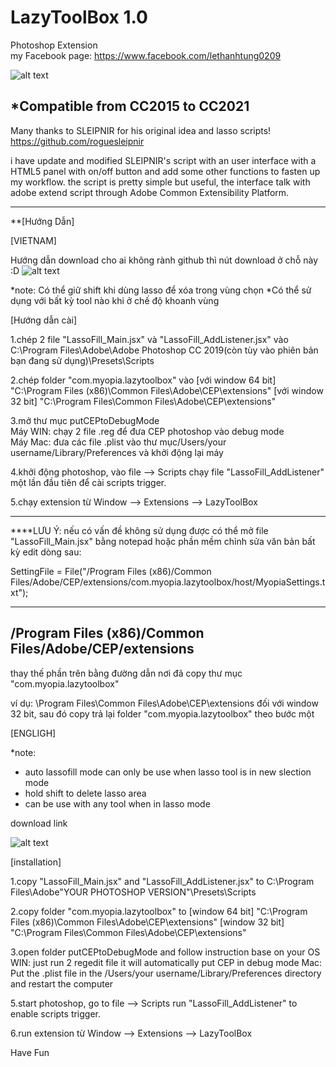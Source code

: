 # LazyToolBox 1.0
Photoshop Extension<br />
my Facebook page: https://www.facebook.com/lethanhtung0209

![alt text](https://github.com/m-myopia/LazyToolBox/blob/master/README_IMG/interface.jpg)

*Compatible from  CC2015 to CC2021
----------------------------------------------------------------------------------------------------
Many thanks to SLEIPNIR for his original idea and lasso scripts!<br />
https://github.com/roguesleipnir

i have update and modified SLEIPNIR's script with an user interface with a HTML5 panel with on/off button and add some other functions to fasten up my workflow.
the script is pretty simple but useful, the interface talk with adobe extend script through Adobe Common Extensibility Platform.

----------------------------------------------------------------------------------------------------
**[Hướng Dẫn]

[VIETNAM]

Hướng dẫn download cho ai không rành github thì nút download ở chỗ này :D
![alt text](https://github.com/m-myopia/LazyToolBox/blob/master/README_IMG/download.jpg)

*note: Có thể giữ shift khi dùng lasso để xóa trong vùng chọn
*Có thể sử dụng với bất kỳ tool nào khi ở chế độ khoanh vùng

[Hướng dẫn cài]

1.chép 2 file "LassoFill_Main.jsx" và "LassoFill_AddListener.jsx" vào  C:\Program Files\Adobe\Adobe Photoshop CC 2019(còn tùy vào phiên bản bạn đang sử dụng)\Presets\Scripts

2.chép folder "com.myopia.lazytoolbox" vào 
[với window 64 bit]
"C:\Program Files (x86)\Common Files\Adobe\CEP\extensions"
[với window 32 bit]
"C:\Program Files\Common Files\Adobe\CEP\extensions"

3.mở thư mục putCEPtoDebugMode
<br>
Máy WIN:
chạy 2 file .reg để đưa CEP photoshop vào debug mode
<br>
Máy Mac:
đưa các file .plist vào thư mục/Users/your username/Library/Preferences và khởi động lại máy

4.khởi động photoshop, vào file --> Scripts chạy file "LassoFill_AddListener" một lần đầu tiên để cài scripts trigger.

5.chạy extension từ Window --> Extensions --> LazyToolBox

-------------------------------------------------------

****LƯU Ý: nếu có vấn đề không sử dụng được có thể mở file "LassoFill_Main.jsx" bằng notepad hoặc phần mềm chỉnh sửa văn bản bất kỳ edit dòng sau:

SettingFile = File("/Program Files (x86)/Common Files/Adobe/CEP/extensions/com.myopia.lazytoolbox/host/MyopiaSettings.txt");

--------------------------------------------------------
/Program Files (x86)/Common Files/Adobe/CEP/extensions
-------------------------------------------------------
thay thế phần trên bằng đường dẫn nơi đã copy thư mục "com.myopia.lazytoolbox"

ví dụ:  \Program Files\Common Files\Adobe\CEP\extensions
đối với window 32 bit, sau đó copy trả lại folder "com.myopia.lazytoolbox" theo bước một

[ENGLIGH]

*note: 
- auto lassofill mode can only be use when lasso tool is in new slection mode
- hold shift to delete lasso area
- can be use with any tool when in lasso mode

download link

![alt text](https://github.com/m-myopia/LazyToolBox/blob/master/README_IMG/download.jpg)

[installation]

1.copy "LassoFill_Main.jsx" and "LassoFill_AddListener.jsx" to  C:\Program Files\Adobe\"YOUR PHOTOSHOP VERSION"\Presets\Scripts

2.copy folder "com.myopia.lazytoolbox" to 
[window 64 bit]
"C:\Program Files (x86)\Common Files\Adobe\CEP\extensions"
[window 32 bit]
"C:\Program Files\Common Files\Adobe\CEP\extensions"

3.open folder putCEPtoDebugMode and follow instruction base on your OS
WIN:
just run 2 regedit file it will automatically put CEP in debug mode
Mac:
Put the .plist file in the /Users/your username/Library/Preferences directory and restart the computer

5.start photoshop, go to file --> Scripts run "LassoFill_AddListener" to enable scripts trigger.

6.run extension từ Window --> Extensions --> LazyToolBox








Have Fun


